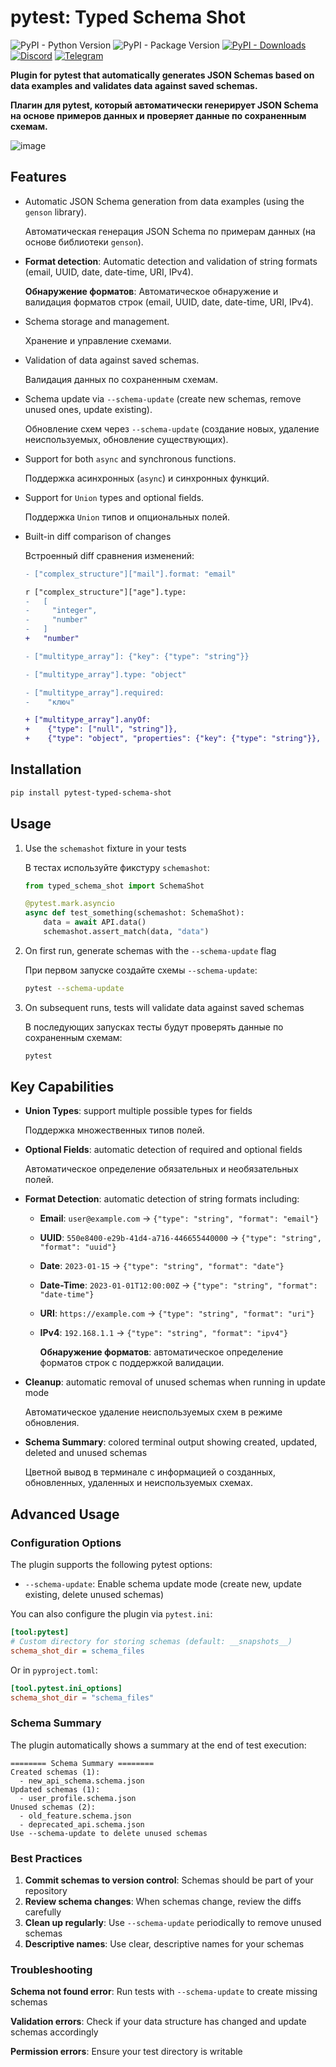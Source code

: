 # pytest: Typed Schema Shot

![PyPI - Python Version](https://img.shields.io/pypi/pyversions/pytest-typed-schema-shot)
![PyPI - Package Version](https://img.shields.io/pypi/v/pytest-typed-schema-shot?color=blue)
[![PyPI - Downloads](https://img.shields.io/pypi/dm/pytest-typed-schema-shot?label=PyPi%20downloads)](https://pypi.org/project/pytest-typed-schema-shot/)
[![Discord](https://img.shields.io/discord/792572437292253224?label=Discord&labelColor=%232c2f33&color=%237289da)](https://discord.gg/UnJnGHNbBp)
[![Telegram](https://img.shields.io/badge/Telegram-24A1DE)](https://t.me/miskler_dev)

**Plugin for pytest that automatically generates JSON Schemas based on data examples and validates data against saved schemas.**

**Плагин для pytest, который автоматически генерирует JSON Schema на основе примеров данных и проверяет данные по сохраненным схемам.**

![image](https://github.com/user-attachments/assets/2faa2548-5af2-4dc9-8d8d-b32db1d87be8)


## Features

* Automatic JSON Schema generation from data examples (using the `genson` library).

  Автоматическая генерация JSON Schema по примерам данных (на основе библиотеки `genson`).
* **Format detection**: Automatic detection and validation of string formats (email, UUID, date, date-time, URI, IPv4).

  **Обнаружение форматов**: Автоматическое обнаружение и валидация форматов строк (email, UUID, date, date-time, URI, IPv4).
* Schema storage and management.

  Хранение и управление схемами.
* Validation of data against saved schemas.

  Валидация данных по сохраненным схемам.
* Schema update via `--schema-update` (create new schemas, remove unused ones, update existing).

  Обновление схем через `--schema-update` (создание новых, удаление неиспользуемых, обновление существующих).
* Support for both `async` and synchronous functions.

  Поддержка асинхронных (`async`) и синхронных функций.
* Support for `Union` types and optional fields.

  Поддержка `Union` типов и опциональных полей.
* Built-in diff comparison of changes

  Встроенный diff сравнения изменений:
  ```diff
  - ["complex_structure"]["mail"].format: "email"

  r ["complex_structure"]["age"].type:
  -   [
  -     "integer",
  -     "number"
  -   ]
  +   "number"
  
  - ["multitype_array"]: {"key": {"type": "string"}}
  
  - ["multitype_array"].type: "object"
  
  - ["multitype_array"].required:
  -    "ключ"

  + ["multitype_array"].anyOf:
  +    {"type": ["null", "string"]},
  +    {"type": "object", "properties": {"key": {"type": "string"}}, "required": ["key"]}
  ```

## Installation

```bash
pip install pytest-typed-schema-shot
```

## Usage

1. Use the `schemashot` fixture in your tests

    В тестах используйте фикстуру `schemashot`:

   ```python
   from typed_schema_shot import SchemaShot

   @pytest.mark.asyncio
   async def test_something(schemashot: SchemaShot):
       data = await API.data()
       schemashot.assert_match(data, "data")
   ```

2. On first run, generate schemas with the `--schema-update` flag

    При первом запуске создайте схемы `--schema-update`:

   ```bash
   pytest --schema-update
   ```

3. On subsequent runs, tests will validate data against saved schemas

    В последующих запусках тесты будут проверять данные по сохраненным схемам:

   ```bash
   pytest
   ```

## Key Capabilities

* **Union Types**: support multiple possible types for fields

    Поддержка множественных типов полей.
* **Optional Fields**: automatic detection of required and optional fields

    Автоматическое определение обязательных и необязательных полей.
* **Format Detection**: automatic detection of string formats including:
  - **Email**: `user@example.com` → `{"type": "string", "format": "email"}`
  - **UUID**: `550e8400-e29b-41d4-a716-446655440000` → `{"type": "string", "format": "uuid"}`
  - **Date**: `2023-01-15` → `{"type": "string", "format": "date"}`
  - **Date-Time**: `2023-01-01T12:00:00Z` → `{"type": "string", "format": "date-time"}`
  - **URI**: `https://example.com` → `{"type": "string", "format": "uri"}`
  - **IPv4**: `192.168.1.1` → `{"type": "string", "format": "ipv4"}`

    **Обнаружение форматов**: автоматическое определение форматов строк с поддержкой валидации.
* **Cleanup**: automatic removal of unused schemas when running in update mode

    Автоматическое удаление неиспользуемых схем в режиме обновления.
* **Schema Summary**: colored terminal output showing created, updated, deleted and unused schemas

    Цветной вывод в терминале с информацией о созданных, обновленных, удаленных и неиспользуемых схемах.

## Advanced Usage

### Configuration Options

The plugin supports the following pytest options:
- `--schema-update`: Enable schema update mode (create new, update existing, delete unused schemas)

You can also configure the plugin via `pytest.ini`:

```ini
[tool:pytest]
# Custom directory for storing schemas (default: __snapshots__)
schema_shot_dir = schema_files
```

Or in `pyproject.toml`:

```toml
[tool.pytest.ini_options]
schema_shot_dir = "schema_files"
```

### Schema Summary

The plugin automatically shows a summary at the end of test execution:

```
======== Schema Summary ========
Created schemas (1):
  - new_api_schema.schema.json
Updated schemas (1):  
  - user_profile.schema.json
Unused schemas (2):
  - old_feature.schema.json
  - deprecated_api.schema.json
Use --schema-update to delete unused schemas
```

### Best Practices

1. **Commit schemas to version control**: Schemas should be part of your repository
2. **Review schema changes**: When schemas change, review the diffs carefully
3. **Clean up regularly**: Use `--schema-update` periodically to remove unused schemas
4. **Descriptive names**: Use clear, descriptive names for your schemas

### Troubleshooting

**Schema not found error**: Run tests with `--schema-update` to create missing schemas

**Validation errors**: Check if your data structure has changed and update schemas accordingly

**Permission errors**: Ensure your test directory is writable
